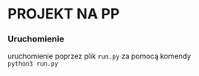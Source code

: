 # PROJEKT NA PP

### Uruchomienie
uruchomienie poprzez plik `run.py` za pomocą komendy\
`python3 run.py`